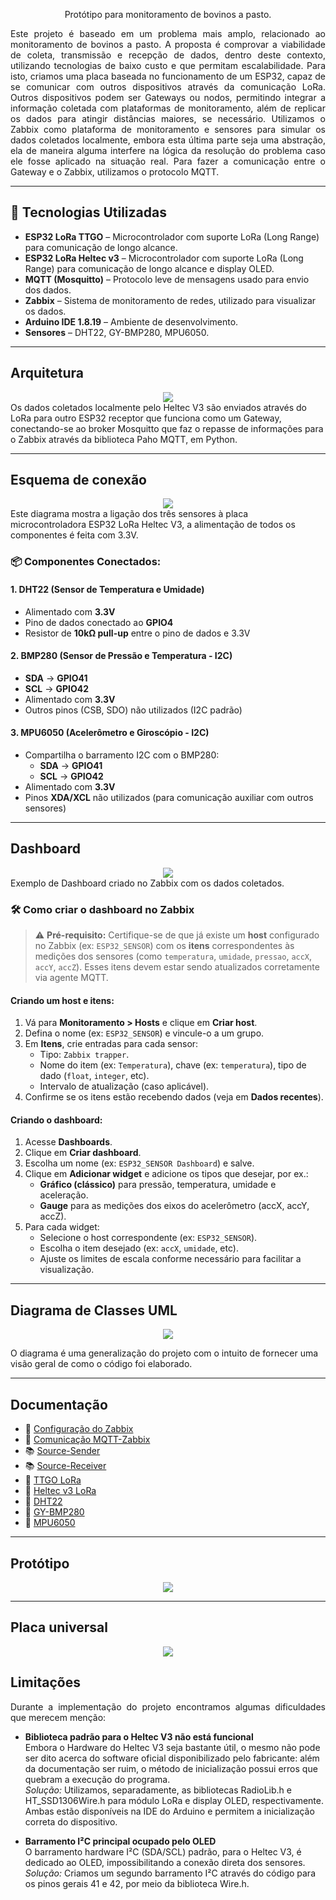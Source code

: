 <p align="center">
Protótipo para monitoramento de bovinos a pasto.
</p>

<p align="justify">
Este projeto é baseado em um problema mais amplo, relacionado ao monitoramento de bovinos a pasto. A proposta é comprovar a viabilidade de coleta, transmissão e recepção de dados, dentro deste contexto, utilizando tecnologias de baixo custo e que permitam escalabilidade. Para isto, criamos uma placa baseada no funcionamento de um ESP32, capaz de se comunicar com outros dispositivos através da comunicação LoRa. Outros dispositivos podem ser Gateways ou nodos, permitindo integrar a informação coletada com  plataformas de monitoramento, além de replicar os dados para atingir distâncias maiores, se necessário. Utilizamos o Zabbix como plataforma de monitoramento e sensores para simular os dados coletados localmente, embora esta última parte seja uma abstração, ela de maneira alguma interfere na lógica da resolução do problema caso ele fosse aplicado na situação real. Para fazer a comunicação entre o Gateway e o Zabbix, utilizamos o protocolo MQTT.
</p>


---

## 🧩 Tecnologias Utilizadas

- **ESP32 LoRa TTGO** – Microcontrolador com suporte LoRa (Long Range) para comunicação de longo alcance.  
- **ESP32 LoRa Heltec v3** – Microcontrolador com suporte LoRa (Long Range) para comunicação de longo alcance e display OLED.  
- **MQTT (Mosquitto)** – Protocolo leve de mensagens usado para envio dos dados.  
- **Zabbix** – Sistema de monitoramento de redes, utilizado para visualizar os dados.  
- **Arduino IDE 1.8.19** – Ambiente de desenvolvimento.  
- **Sensores** – DHT22, GY-BMP280, MPU6050.  

---

## Arquitetura
<div align="center">
    <img src="README.assets/arquitetura.png">
</div>
Os dados coletados localmente pelo Heltec V3 são enviados através do LoRa para outro ESP32 receptor que funciona como um Gateway, conectando-se ao broker Mosquitto que faz o repasse de informações para o Zabbix através da biblioteca Paho MQTT, em Python. 

---

## Esquema de conexão
<div align="center">
    <img src="README.assets/esquemaConexao.png">
</div>
Este diagrama mostra a ligação dos três sensores à placa microcontroladora ESP32 LoRa Heltec V3, a alimentação de todos os componentes é feita com 3.3V. 

### 📦 Componentes Conectados:

#### 1. DHT22 (Sensor de Temperatura e Umidade)
- Alimentado com **3.3V**
- Pino de dados conectado ao **GPIO4**
- Resistor de **10kΩ pull-up** entre o pino de dados e 3.3V

#### 2. BMP280 (Sensor de Pressão e Temperatura - I2C)
- **SDA** → **GPIO41**
- **SCL** → **GPIO42**
- Alimentado com **3.3V**
- Outros pinos (CSB, SDO) não utilizados (I2C padrão)

#### 3. MPU6050 (Acelerômetro e Giroscópio - I2C)
- Compartilha o barramento I2C com o BMP280:
  - **SDA** → **GPIO41**
  - **SCL** → **GPIO42**
- Alimentado com **3.3V**
- Pinos **XDA/XCL** não utilizados (para comunicação auxiliar com outros sensores)

---

## Dashboard
<div align="center">
    <img src="README.assets/dashboard.png">
</div>
Exemplo de Dashboard criado no Zabbix com os dados coletados. 

### 🛠️ Como criar o dashboard no Zabbix

> ⚠️ **Pré-requisito:** Certifique-se de que já existe um **host** configurado no Zabbix (ex: `ESP32_SENSOR`) com os **itens** correspondentes às medições dos sensores (como `temperatura`, `umidade`, `pressao`, `accX`, `accY`, `accZ`). Esses itens devem estar sendo atualizados corretamente via agente MQTT.

#### Criando um host e itens:

1. Vá para **Monitoramento > Hosts** e clique em **Criar host**.
2. Defina o nome (ex: `ESP32_SENSOR`) e vincule-o a um grupo.
3. Em **Itens**, crie entradas para cada sensor:
   - Tipo: `Zabbix trapper`.
   - Nome do item (ex: `Temperatura`), chave (ex: `temperatura`), tipo de dado (`float`, `integer`, etc).
   - Intervalo de atualização (caso aplicável).
4. Confirme se os itens estão recebendo dados (veja em **Dados recentes**).

#### Criando o dashboard:

1. Acesse **Dashboards**.
2. Clique em **Criar dashboard**.
3. Escolha um nome (ex: `ESP32_SENSOR Dashboard`) e salve.
4. Clique em **Adicionar widget** e adicione os tipos que desejar, por ex.:
   - **Gráfico (clássico)** para pressão, temperatura, umidade e aceleração.
   - **Gauge** para as medições dos eixos do acelerômetro (accX, accY, accZ).
5. Para cada widget:
   - Selecione o host correspondente (ex: `ESP32_SENSOR`).
   - Escolha o item desejado (ex: `accX`, `umidade`, etc).
   - Ajuste os limites de escala conforme necessário para facilitar a visualização.

   
---

## Diagrama de Classes UML
<div align="center">
    <img src="README.assets/diagramaDeClassesUML.png">
</div>

O diagrama é uma generalização do projeto com o intuito de fornecer uma visão geral de como o código foi elaborado.

---

## Documentação

- 📘  [Configuração do Zabbix](ZABBIX.md)
- 📘  [Comunicação MQTT-Zabbix](MQTT.md)
- 📚  [Source-Sender](heltecSender/)
- 📚  [Source-Receiver](ttgoReceiver/)
- 📱  [TTGO LoRa](TTGO.md)
- 📱  [Heltec v3 LoRa](HELTECV3.md)
- 🔌  [DHT22](DHT22.md)
- 🔌  [GY-BMP280](BMP280.md)
- 🔌  [MPU6050](MPU6050.md)

---

## Protótipo 
<div align="center">
    <img src="README.assets/prototipo.jpg">
</div>

---

## Placa universal
<div align="center">
    <img src="README.assets/placaUniversal.jpg">
</div>

## Limitações

<p align="justify">
Durante a implementação do projeto encontramos algumas dificuldades que merecem menção: 

- **Biblioteca padrão para o Heltec V3 não está funcional**  
  Embora o Hardware do Heltec V3 seja bastante útil, o mesmo não pode ser dito acerca do software oficial disponibilizado pelo fabricante: além da documentação ser ruim, o método de inicialização possui erros que quebram a execução do programa.  
  _Solução:_ Utilizamos, separadamente, as bibliotecas RadioLib.h e HT_SSD1306Wire.h para módulo LoRa e display OLED, respectivamente. Ambas estão disponíveis na IDE do Arduino e permitem a inicialização correta do dispositivo.

- **Barramento I²C principal ocupado pelo OLED**  
  O barramento hardware I²C (SDA/SCL) padrão, para o Heltec V3, é dedicado ao OLED, impossibilitando a conexão direta dos sensores.   
  _Solução:_ Criamos um segundo barramento I²C através do código para os pinos gerais 41 e 42, por meio da biblioteca Wire.h.
</p>

